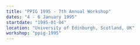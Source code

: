 ```yaml
---
title: "PPIG 1995 - 7th Annual Workshop"
dates: "4 - 6 January 1995"
startdate: "1995-01-04"
location: "University of Edinburgh, Scotland, UK"
workshop: "ppig-1995"
---
```

